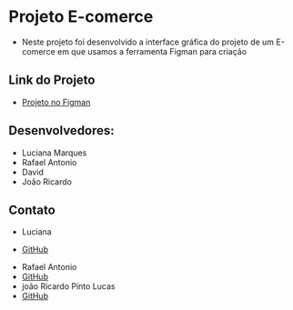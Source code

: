 # Projeto E-comerce
- Neste projeto foi desenvolvido a interface gráfica do projeto de um E-comerce em que usamos a ferramenta Figman para criação

## Link do Projeto
- [Projeto no Figman](https://www.figma.com/file/QjycbquBgouZwyXWBTLxae/Gruppo-8-Projeto-int-1?type=design&node-id=0%3A1&mode=design&t=Ff2c5hzVPMUUfwDz-1)

## Desenvolvedores:
* Luciana Marques
* Rafael Antonio
* David
* João Ricardo

## Contato
* Luciana
- [GitHub](https://github.com/LucianaMarques97)

* Rafael Antonio
* [GitHub](https://github.com/RafaelMoreiraDev)
* joão Ricardo Pinto Lucas
* [GitHub](https://github.com/jricardo81) 

